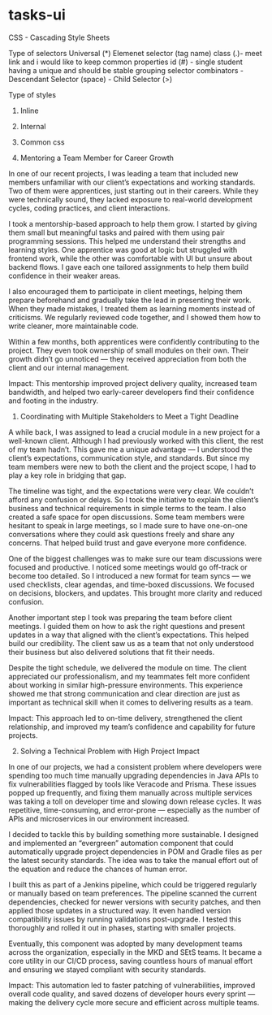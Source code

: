 # tasks-ui
CSS - Cascading Style Sheets


Type of selectors
Universal (*)
Elemenet selector (tag name)
class (.)-  meet link and i would like to keep common properties
id (#)  - single student having a unique and should be stable
grouping selector
combinators
    - Descendant Selector (space)
    - Child Selector (>)

Type of styles 
1. Inline
2. Internal
3. Common css

7. Mentoring a Team Member for Career Growth

In one of our recent projects, I was leading a team that included new members unfamiliar with our client’s expectations and working standards. Two of them were apprentices, just starting out in their careers. While they were technically sound, they lacked exposure to real-world development cycles, coding practices, and client interactions.

I took a mentorship-based approach to help them grow. I started by giving them small but meaningful tasks and paired with them using pair programming sessions. This helped me understand their strengths and learning styles. One apprentice was good at logic but struggled with frontend work, while the other was comfortable with UI but unsure about backend flows. I gave each one tailored assignments to help them build confidence in their weaker areas.

I also encouraged them to participate in client meetings, helping them prepare beforehand and gradually take the lead in presenting their work. When they made mistakes, I treated them as learning moments instead of criticisms. We regularly reviewed code together, and I showed them how to write cleaner, more maintainable code.

Within a few months, both apprentices were confidently contributing to the project. They even took ownership of small modules on their own. Their growth didn’t go unnoticed — they received appreciation from both the client and our internal management.

Impact: This mentorship improved project delivery quality, increased team bandwidth, and helped two early-career developers find their confidence and footing in the industry.

1. Coordinating with Multiple Stakeholders to Meet a Tight Deadline

A while back, I was assigned to lead a crucial module in a new project for a well-known client. Although I had previously worked with this client, the rest of my team hadn’t. This gave me a unique advantage — I understood the client’s expectations, communication style, and standards. But since my team members were new to both the client and the project scope, I had to play a key role in bridging that gap.

The timeline was tight, and the expectations were very clear. We couldn’t afford any confusion or delays. So I took the initiative to explain the client’s business and technical requirements in simple terms to the team. I also created a safe space for open discussions. Some team members were hesitant to speak in large meetings, so I made sure to have one-on-one conversations where they could ask questions freely and share any concerns. That helped build trust and gave everyone more confidence.

One of the biggest challenges was to make sure our team discussions were focused and productive. I noticed some meetings would go off-track or become too detailed. So I introduced a new format for team syncs — we used checklists, clear agendas, and time-boxed discussions. We focused on decisions, blockers, and updates. This brought more clarity and reduced confusion.

Another important step I took was preparing the team before client meetings. I guided them on how to ask the right questions and present updates in a way that aligned with the client’s expectations. This helped build our credibility. The client saw us as a team that not only understood their business but also delivered solutions that fit their needs.

Despite the tight schedule, we delivered the module on time. The client appreciated our professionalism, and my teammates felt more confident about working in similar high-pressure environments. This experience showed me that strong communication and clear direction are just as important as technical skill when it comes to delivering results as a team.

Impact: This approach led to on-time delivery, strengthened the client relationship, and improved my team’s confidence and capability for future projects.

2. Solving a Technical Problem with High Project Impact

In one of our projects, we had a consistent problem where developers were spending too much time manually upgrading dependencies in Java APIs to fix vulnerabilities flagged by tools like Veracode and Prisma. These issues popped up frequently, and fixing them manually across multiple services was taking a toll on developer time and slowing down release cycles. It was repetitive, time-consuming, and error-prone — especially as the number of APIs and microservices in our environment increased.

I decided to tackle this by building something more sustainable. I designed and implemented an “evergreen” automation component that could automatically upgrade project dependencies in POM and Gradle files as per the latest security standards. The idea was to take the manual effort out of the equation and reduce the chances of human error.

I built this as part of a Jenkins pipeline, which could be triggered regularly or manually based on team preferences. The pipeline scanned the current dependencies, checked for newer versions with security patches, and then applied those updates in a structured way. It even handled version compatibility issues by running validations post-upgrade. I tested this thoroughly and rolled it out in phases, starting with smaller projects.

Eventually, this component was adopted by many development teams across the organization, especially in the MKD and SEtS teams. It became a core utility in our CI/CD process, saving countless hours of manual effort and ensuring we stayed compliant with security standards.

Impact: This automation led to faster patching of vulnerabilities, improved overall code quality, and saved dozens of developer hours every sprint — making the delivery cycle more secure and efficient across multiple teams.
